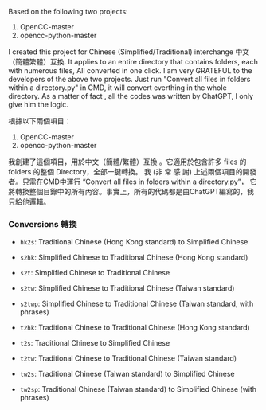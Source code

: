 Based on the following two projects:

1. OpenCC-master
2. opencc-python-master

I created this project for Chinese (Simplified/Traditional) interchange 中文（簡體繁體）互換. 
It applies to an entire directory that contains folders, each with numerous files, All converted in one click.
I am very GRATEFUL to the developers of the above two projects.
Just run "Convert all files in folders within a directory.py" in CMD, it will convert everthing in the whole
directory.
As a matter of fact , all the codes was written by ChatGPT, I only give him the logic.

根據以下兩個項目：

1. OpenCC-master
2. opencc-python-master

我創建了這個項目，用於中文（簡體/繁體）互換 。它適用於包含許多 files 的 folders 的整個 Directory，全部一鍵轉換。
我 (非 常 感 謝) 上述兩個項目的開發者。只需在CMD中運行 “Convert all files in folders within a directory.py”，
它將轉換整個目錄中的所有內容。事實上，所有的代碼都是由ChatGPT編寫的，我只給他邏輯。

### Conversions 轉換

* `hk2s`: Traditional Chinese (Hong Kong standard) to Simplified Chinese

* `s2hk`: Simplified Chinese to Traditional Chinese (Hong Kong standard)

* `s2t`: Simplified Chinese to Traditional Chinese

* `s2tw`: Simplified Chinese to Traditional Chinese (Taiwan standard)

* `s2twp`: Simplified Chinese to Traditional Chinese (Taiwan standard, with phrases)

* `t2hk`: Traditional Chinese to Traditional Chinese (Hong Kong standard)

* `t2s`: Traditional Chinese to Simplified Chinese

* `t2tw`: Traditional Chinese to Traditional Chinese (Taiwan standard)

* `tw2s`: Traditional Chinese (Taiwan standard) to Simplified Chinese

* `tw2sp`: Traditional Chinese (Taiwan standard) to Simplified Chinese (with phrases)
###
